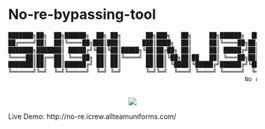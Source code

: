 # No-re-bypassing-tool
```php
███████╗██╗  ██╗██████╗  ██╗ ██╗       ██╗███╗   ██╗     ██╗██████╗  ██████╗███████╗ ██████╗  ██████╗ 
██╔════╝██║  ██║╚════██╗███║███║      ███║████╗  ██║     ██║╚════██╗██╔════╝╚════██║██╔═████╗██╔════╝ 
███████╗███████║ █████╔╝╚██║╚██║█████╗╚██║██╔██╗ ██║     ██║ █████╔╝██║         ██╔╝██║██╔██║███████╗ 
╚════██║██╔══██║ ╚═══██╗ ██║ ██║╚════╝ ██║██║╚██╗██║██   ██║ ╚═══██╗██║        ██╔╝ ████╔╝██║██╔═══██╗
███████║██║  ██║██████╔╝ ██║ ██║       ██║██║ ╚████║╚█████╔╝██████╔╝╚██████╗   ██║  ╚██████╔╝╚██████╔╝
╚══════╝╚═╝  ╚═╝╚═════╝  ╚═╝ ╚═╝       ╚═╝╚═╝  ╚═══╝ ╚════╝ ╚═════╝  ╚═════╝   ╚═╝   ╚═════╝  ╚═════╝ 
                                                                   No re bypassing tool for Mobile V3 
                                                                    
```                                                                  
<p align="center">
  <img src="https://avatars2.githubusercontent.com/u/35590080?s=460&v=4">
</p>
Live Demo: http://no-re.icrew.allteamuniforms.com/
